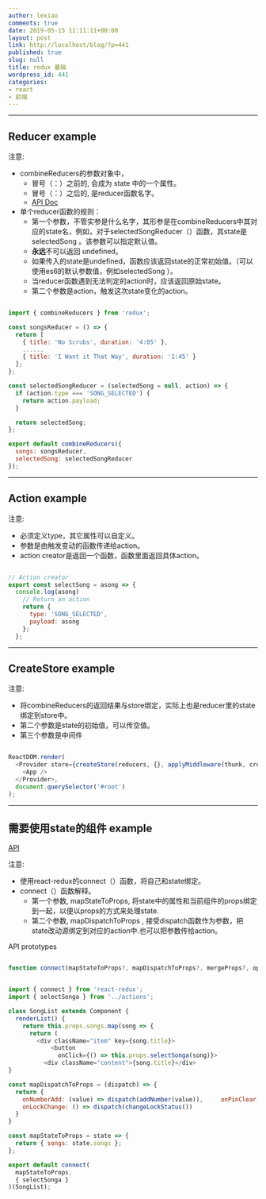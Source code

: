 ```yaml
---
author: lexiao
comments: true
date: 2019-05-15 11:11:11+00:00
layout: post
link: http://localhost/blog/?p=441
published: true
slug: null
title: redux 基础
wordpress_id: 441
categories:
- react
- 前端
---
```


---

## Reducer example

注意:

- combineReducers的参数对象中，
    - 冒号（：）之前的, 会成为 state 中的一个属性。
    - 冒号（：）之后的, 是reducer函数名字。
    - [API Doc](https://redux.js.org/api/combinereducers)
- 单个reducer函数的规则：
    - 第一个参数，不管实参是什么名字，其形参是在combineReducers中其对应的state名，例如，对于selectedSongReducer（）函数，其state是selectedSong 。该参数可以指定默认值。
    - **永远**不可以返回 undefined。
    - 如果传入的state是undefined，函数应该返回state的正常初始值。（可以使用es6的默认参数值，例如selectedSong ）。
    - 当reducer函数遇到无法判定的action时，应该返回原始state。
    - 第二个参数是action，触发这次state变化的action。
    

```js

import { combineReducers } from 'redux';

const songsReducer = () => {
  return [
    { title: 'No Scrubs', duration: '4:05' },
    ......
    { title: 'I Want it That Way', duration: '1:45' }
  ];
};

const selectedSongReducer = (selectedSong = null, action) => {
  if (action.type === 'SONG_SELECTED') {
    return action.payload;
  }

  return selectedSong;
};

export default combineReducers({
  songs: songsReducer,
  selectedSong: selectedSongReducer
}); 

```
---

## Action example

注意:

- 必须定义type，其它属性可以自定义。
- 参数是由触发变动的函数传递给action。
- action creator是返回一个函数，函数里面返回具体action。



```js

// Action creator
export const selectSong = asong => {
  console.log(asong)
    // Return an action
    return {
      type: 'SONG_SELECTED',
      payload: asong
    };
  };
```

---

## CreateStore example

注意:

- 将combineReducers的返回结果与store绑定，实际上也是reducer里的state绑定到store中。
- 第二个参数是state的初始值，可以传空值。
- 第三个参数是中间件



```js

ReactDOM.render(
  <Provider store={createStore(reducers, {}, applyMiddleware(thunk, createLogger))}>
    <App />
  </Provider>,
  document.querySelector('#root')
);
```

---

## 需要使用state的组件 example
[API](https://react-redux.js.org/api/connect)

注意:

- 使用react-redux的connect（）函数，将自己和state绑定。
- connect（）函数解释。
    * 第一个参数, mapStateToProps, 将state中的属性和当前组件的props绑定到一起，以便以props的方式来处理state.
    * 第二个参数, mapDispatchToProps , 接受dispatch函数作为参数，把state改动源绑定到对应的action中.也可以把参数传给action。


API prototypes
```js

function connect(mapStateToProps?, mapDispatchToProps?, mergeProps?, options?)
```


```js

import { connect } from 'react-redux';
import { selectSonga } from '../actions';

class SongList extends Component {  
  renderList() {
    return this.props.songs.map(song => {
      return (
        <div className="item" key={song.title}>
            <button
              onClick={() => this.props.selectSonga(song)}>
          <div className="content">{song.title}</div>
}

const mapDispatchToProps = (dispatch) => {
  return {
    onNumberAdd: (value) => dispatch(addNumber(value)),     onPinClear: () => dispatch(clearPin()),
    onLockChange: () => dispatch(changeLockStatus())
  }
}

const mapStateToProps = state => {
  return { songs: state.songs };
};

export default connect(
  mapStateToProps,
  { selectSonga }
)(SongList);
```

